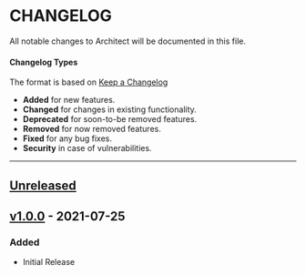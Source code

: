 # CHANGELOG

All notable changes to Architect will be documented in this file.

#### Changelog Types
The format is based on [Keep a Changelog](http://keepachangelog.com/en/1.0.0/)

- **Added** for new features.
- **Changed** for changes in existing functionality.
- **Deprecated** for soon-to-be removed features.
- **Removed** for now removed features.
- **Fixed** for any bug fixes.
- **Security** in case of vulnerabilities.

---

## [Unreleased]


## [v1.0.0] - 2021-07-25
### Added
- Initial Release

[Unreleased]: https://github.com/qaharmdz/doctracer/compare/v1.0.0...main
[v1.0.0]: https://github.com/qaharmdz/doctracer/releases/tag/v1.0.0
